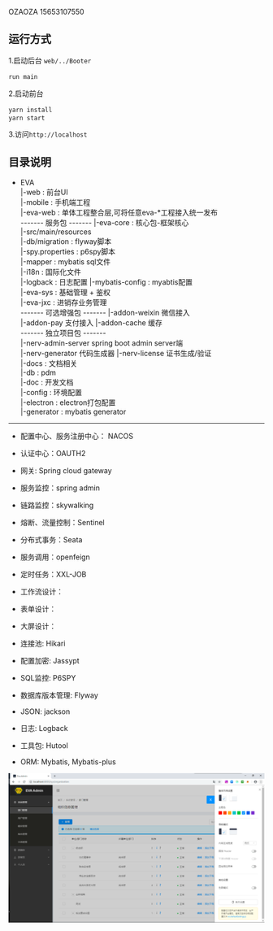 OZAOZA
15653107550

## 运行方式
1.启动后台 `web/../Booter`
```java
run main
```
2.启动前台
```
yarn install
yarn start
```
3.访问`http://localhost`

## 目录说明

+ EVA   
    |-web : 前台UI   
    |-mobile : 手机端工程  
    |-eva-web : 单体工程整合层,可将任意eva-*工程接入统一发布   
    ------- 服务包 -------
    |-eva-core : 核心包-框架核心    
        |-src/main/resources   
            |-db/migration : flyway脚本   
            |-spy.properties : p6spy脚本   
            |-mapper : mybatis sql文件   
            |-i18n : 国际化文件  
            |-logback : 日志配置
            |-mybatis-config : myabtis配置   
    |-eva-sys : 基础管理 + 鉴权   
    |-eva-jxc : 进销存业务管理   
    ------- 可选增强包 -------
    |-addon-weixin 微信接入  
    |-addon-pay 支付接入
    |-addon-cache 缓存   
    ------- 独立项目包 -------           
    |-nerv-admin-server spring boot admin server端  
    |-nerv-generator 代码生成器
    |-nerv-license 证书生成/验证   
    |-docs : 文档相关   
        |-db : pdm   
        |-doc : 开发文档   
        |-config : 环境配置   
        |-electron : electron打包配置     
        |-generator : mybatis generator    
        
-----------------------------------------------------------------   
- 配置中心、服务注册中心： NACOS
- 认证中心：OAUTH2
- 网关: Spring cloud gateway
- 服务监控：spring admin
- 链路监控：skywalking
- 熔断、流量控制：Sentinel
- 分布式事务：Seata
- 服务调用：openfeign
- 定时任务：XXL-JOB
- 工作流设计：
- 表单设计：
- 大屏设计：

- 连接池: Hikari
- 配置加密: Jassypt
- SQL监控: P6SPY
- 数据库版本管理: Flyway
- JSON: jackson
- 日志: Logback
- 工具包: Hutool
- ORM: Mybatis, Mybatis-plus

 ![](snapshot.png)
 
